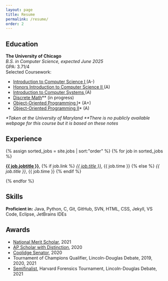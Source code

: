 ```yaml
---
layout: page
title: Resume
permalink: /resume/
order: 2
---
```

<h2>Education</h2>
<b>The University of Chicago</b>
<br>
<i>B.S. in Computer Science, expected June 2025</i>
<br>
GPA: 3.71/4
<br>
Selected Coursework: 
<ul>
	<li> <a href="https://people.cs.uchicago.edu/~timng/151/a21/"> Introduction to Computer Science I </a> (A-)</li>
	<li> <a href="http://collegecatalog.uchicago.edu/thecollege/computerscience/#courseinventory"> Honors Introduction to Computer Science II </a> (A)</li>
	<li> <a href="https://sites.google.com/site/cs154uchicago/main/logisticsfaqs"> Introduction to Computer Systems </a> (A)</li>
	<li> <a href="http://cmsc-27100.cs.uchicago.edu/2018-winter/"> Discrete Math</a>** (in progress)</li>
	<li> <a href="https://www.cs.umd.edu/class/fall2020/cmsc131-010X-030X/"> Object-Oriented Programming I</a>* (A+)</li>
	<li> <a href="https://www.cs.umd.edu/class/spring2021/cmsc132-01XX/"> Object-Oriented Programming II</a>* (A)</li>
	
</ul>
<i>*Taken at the University of Maryland</i>
<i>**There is no publicly available webpage for this course but it is based on these notes</i>

<h2>Experience</h2>
{% assign sorted_jobs = site.jobs | sort:"order" %}
{% for job in sorted_jobs %}
  <p><a href="{{ job.url }}"><b>{{ job.jobtitle }}</b></a>,
  {% if job.link %}
  	<a href="{{ job.link }}"><i>{{ job.title }}</i></a>, {{ job.time }}
  {% else %}
  <i>{{ job.title }}</i>, {{ job.time }}
  {% endif %}
  </p>
{% endfor %}
<h2>Skills</h2>
<b>Proficient in:</b> Java, Python, C, Git, GitHub, SVN, HTML, CSS, Jekyll, VS Code, Eclipse, JetBrains IDEs
<h2>Awards</h2>
<ul>
	<li><a href="https://www.nationalmerit.org/s/1758/interior.aspx?sid=1758&gid=2&pgid=424">National Merit Scholar</a>, 2021</li>
	<li><a href="https://apstudents.collegeboard.org/awards-recognitions/ap-scholar-award">AP Scholar with Distinction</a>, 2020</li>
	<li><a href="https://coolidgescholars.org/senators/">Coolidge Senator</a>, 2020</li>
	<li>Tournament of Champions Qualifier, Lincoln-Douglas Debate, 2019, 2020, 2021</li>
	<li> <a href="https://www.tabroom.com/index/tourn/postings/entry_record.mhtml?tourn_id=16776&entry_id=3272280">Semifinalist</a>, Harvard Forensics Tournament, Lincoln-Douglas Debate, 2021</li>
</ul>
